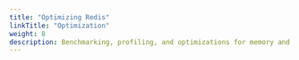 ```yaml
---
title: "Optimizing Redis"
linkTitle: "Optimization"
weight: 8
description: Benchmarking, profiling, and optimizations for memory and latency
---
```


